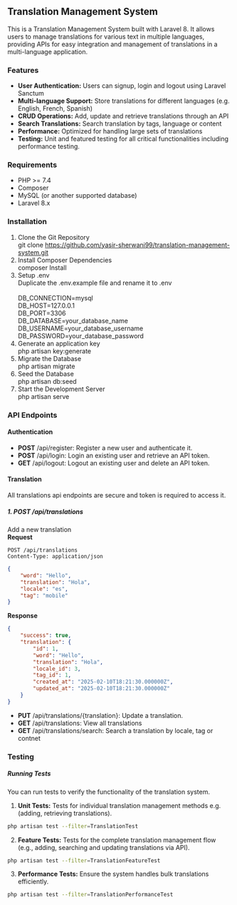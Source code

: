 ## Translation Management System

This is a Translation Management System built with Laravel 8. It allows users to manage translations for various text in multiple languages, providing APIs for easy integration and management of translations in a multi-language application.

### Features

- **User Authentication:** Users can signup, login and logout using Laravel Sanctum
- **Multi-language Support:** Store translations for different languages (e.g. English, French, Spanish)
- **CRUD Operations:** Add, update and retrieve translations through an API
- **Search Translations:** Search translation by tags, language or content
- **Performance:** Optimized for handling large sets of translations
- **Testing:** Unit and featured testing for all critical functionalities including performance testing.

### Requirements

- PHP >= 7.4
- Composer
- MySQL (or another supported database)
- Laravel 8.x

### Installation

1. Clone the Git Repository<br />
git clone https://github.com/yasir-sherwani99/translation-management-system.git
2. Install Composer Dependencies<br />
composer Install
3. Setup .env<br />
Duplicate the .env.example file and rename it to .env<br /><br />
DB_CONNECTION=mysql<br />
DB_HOST=127.0.0.1<br />
DB_PORT=3306<br />
DB_DATABASE=your_database_name<br />
DB_USERNAME=your_database_username<br />
DB_PASSWORD=your_database_password
4. Generate an application key<br />
php artisan key:generate
5. Migrate the Database<br />
php artisan migrate
6. Seed the Database<br />
php artisan db:seed
7. Start the Development Server<br />
php artisan serve

### API Endpoints

#### Authentication

- **POST** /api/register: Register a new user and authenticate it.
- **POST** /api/login: Login an existing user and retrieve an API token.
- **GET** /api/logout: Logout an existing user and delete an API token.

#### Translation

All translations api endpoints are secure and token is required to access it.

##### 1. **POST /api/translations**
Add a new translation<br />
**Request**
```http
POST /api/translations
Content-Type: application/json
```
```json
{
    "word": "Hello",
    "translation": "Hola",
    "locale": "es",
    "tag": "mobile"
}
```
**Response**
```json
{
    "success": true,
    "translation": {
        "id": 1,
        "word": "Hello",
        "translation": "Hola",
        "locale_id": 3,
        "tag_id": 1,
        "created_at": "2025-02-10T18:21:30.000000Z",
        "updated_at": "2025-02-10T18:21:30.000000Z"
    }
}
```
- **PUT** /api/translations/{translation}: Update a translation.
- **GET** /api/translations: View all translations
- **GET** /api/translations/search: Search a translation by locale, tag or contnet

### Testing

##### Running Tests

You can run tests to verify the functionality of the translation system.

1. **Unit Tests:** Tests for individual translation management methods e.g. (adding, retrieving translations). 
```bash
php artisan test --filter=TranslationTest
```
2. **Feature Tests:** Tests for the complete translation management flow (e.g., adding, searching and updating translations via API).
```bash
php artisan test --filter=TranslationFeatureTest
```
3. **Performance Tests:** Ensure the system handles bulk translations efficiently.
```bash
php artisan test --filter=TranslationPerformanceTest
```




